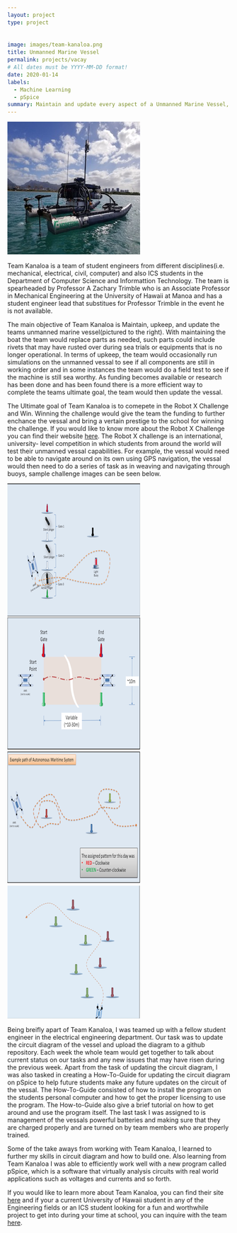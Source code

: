 ```yaml
---
layout: project
type: project


image: images/team-kanaloa.png
title: Unmanned Marine Vessel
permalink: projects/vacay
# All dates must be YYYY-MM-DD format!
date: 2020-01-14
labels:
  - Machine Learning
  - pSpice
summary: Maintain and update every aspect of a Unmanned Marine Vessel, with the ultimate goal of winning the Robot X Challenge.
---
```


<img class="ui medium right floated rounded image" src="../images/team-kanaloa.png">

Team Kanaloa is a team of student engineers from different disciplines(i.e. mechanical, electrical, civil, computer) and also ICS students in the Department of Computer Science and Informattion Technology. The team is spearheaded by Professor A Zachary Trimble who is an Associate Professor in Mechanical Engineering at the University of Hawaii at Manoa and has a student engineer lead that substitues for Professor Trimble in the event he is not available.

The main objective of Team Kanaloa is Maintain, upkeep, and update the teams unmanned marine vessel(pictured to the right). With maintaining the boat the team would replace parts as needed, such parts could include rivets that may have rusted over during sea trials or equipments that is no longer operational. In terms of upkeep, the team would occasionally run simulations on the unmanned vessal to see if all components are still in working order and in some instances the team would do a field test to see if the machine is still sea worthy. As funding becomes available or research has been done and has been found there is a more efficient way to complete the teams ultimate goal, the team would then update the vessal.

The Ultimate goal of Team Kanaloa is to comepete in the Robot X Challenge and Win. Winning the challenge would give the team the funding to further enchance the vessal and bring a vertain prestige to the school for winning the challenge. If you would like to know more about the Robot X Challenge you can find their website [here](https://robotx.org). The Robot X challenge is an international, university- level competition in which students from around the world will test their unmanned vessal capabilities. For example, the vessal would need to be able to navigate around on its own using GPS navigation, the vessal would then need to do a series of task as in weaving and navigating through buoys, sample challenge images can be seen below.

<div class="ui medium rounded images">
  <img class="ui image" src="../images/Entrance-Exit.png">
  <img class="ui image" src="../images/nav-control.png">
  <img class="ui image" src="../images/totems.png">
  <img class="ui image" src="../images/follow-path.png">
</div>

Being breifly apart of Team Kanaloa, I was teamed up with a fellow student engineer in the electrical engineering department. Our task was to update the circuit diagram of the vessel and upload the diagram to a github repository. Each week the whole team would get together to talk about current status on our tasks and any new issues that may have risen during the previous week. Apart from the task of updating the circuit diagram, I was also tasked in creating a How-To-Guide for updating the circuit diagram on pSpice to help future students make any future updates on the circuit of the vessal. The How-To-Guide consisted of how to install the program on the students personal computer and how to get the proper licensing to use the program. The How-to-Guide also give a brief tutorial on how to get around and use the program itself. The last task I was assigned to is management of the vessals powerful batteries and making sure that they are charged properly and are turned on by team members who are properly trained.

Some of the take aways from working with Team Kanaloa, I learned to further my skills in circuit diagram and how to build one. Also learning from Team Kanaloa I was able to efficiently work well with a new program called pSpice, which is a software that virtually analysis circuits with real world applications such as voltages and currents and so forth.

If you would like to learn more about Team Kanaloa, you can find their site [here](http://rip.eng.hawaii.edu/research/unmanned-x-systems/) and if your a current University of Hawaii student in any of the Engineering fields or an ICS student looking for a fun and worthwhile project to get into during your time at school, you can inquire with the team [here](http://rip.eng.hawaii.edu/contact-us/).

